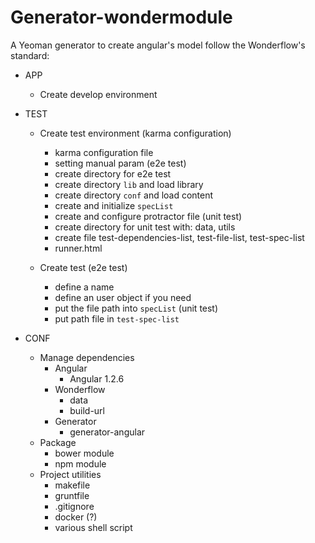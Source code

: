 # Generator-wondermodule

A Yeoman generator to create angular's model follow the Wonderflow's standard:
- APP
  - Create develop environment
  
- TEST
  - Create test environment
	(karma configuration)
	- karma configuration file
	- setting manual param
	(e2e test)
	- create directory for e2e test
	- create directory `lib` and load library
	- create directory `conf` and load content
	- create and initialize `specList`
	- create and configure protractor file
	(unit test)
	- create directory for unit test with: data, utils
	- create file test-dependencies-list, test-file-list, test-spec-list
	- runner.html
	
  - Create test
	(e2e test)
	- define a name
	- define an user object if you need
	- put the file path into `specList`
	(unit test)
	- put path file in `test-spec-list`
	
- CONF
  - Manage dependencies
	- Angular
	  - Angular 1.2.6
	- Wonderflow
	  - data
	  - build-url
	- Generator
	  - generator-angular
  - Package
	- bower module
	- npm module
  - Project utilities
	- makefile
	- gruntfile
	- .gitignore
	- docker (?)
	- various shell script

